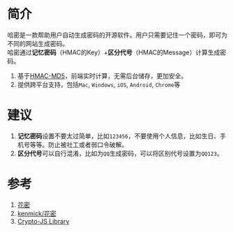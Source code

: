 # 简介
哈密是一款帮助用户自动生成密码的开源软件。用户只需要记住一个密码，即可为不同的网站生成密码。  
哈密通过**记忆密码**（HMAC的Key）+**区分代号**（HMAC的Message）计算生成密码。
1. 基于[HMAC-MD5](https://en.wikipedia.org/wiki/HMAC)，前端实时计算，无需后台储存，更加安全。
2. 提供跨平台支持，包括`Mac`, `Windows`, `iOS`, `Android`, `Chrome`等


# 建议
1. **记忆密码**设置不要太过简单，比如`123456`，不要使用个人信息，比如生日、手机号等等。防止被社工或者弱口令破解。
2. **区分代号**可以自行混淆，比如为`QQ`生成密码，可以将区别代号设置为`QQ123`。


# 参考
1. [花密](https://flowerpassword.com/)
2. [kenmick/花密](https://github.com/kenmick/FlowerPassword/tree/master)
3. [Crypto-JS Library](https://cdnjs.com/libraries/crypto-js)
